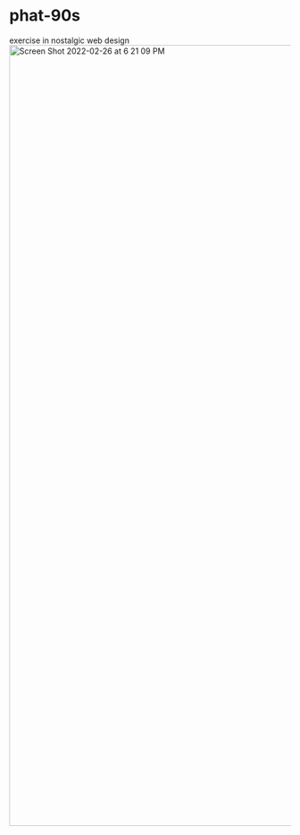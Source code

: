 # phat-90s
exercise in nostalgic web design
<img width="1396" alt="Screen Shot 2022-02-26 at 6 21 09 PM" src="https://user-images.githubusercontent.com/63268251/155863211-36b3f7cb-b5b6-4f3c-9241-41988039b0e3.png">
